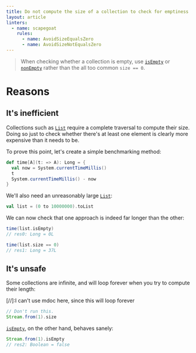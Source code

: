 ```yaml
---
title: Do not compute the size of a collection to check for emptiness
layout: article
linters:
  - name: scapegoat
    rules:
      - name: AvoidSizeEqualsZero
      - name: AvoidSizeNotEqualsZero
---
```


> When checking whether a collection is empty, use [`isEmpty`] or [`nonEmpty`] rather than the all too common `size == 0`.

# Reasons

## It's inefficient

Collections such as [`List`] require a complete traversal to compute their size. Doing so just to check whether there's at least one element is clearly more expensive than it needs to be.

To prove this point, let's create a simple benchmarking method:

```scala
def time[A](t: => A): Long = {
  val now = System.currentTimeMillis()
  t
  System.currentTimeMillis() - now
}
```

We'll also need an unreasonably large [`List`]:

```scala
val list = (0 to 10000000).toList
```

We can now check that one approach is indeed far longer than the other:

```scala
time(list.isEmpty)
// res0: Long = 0L

time(list.size == 0)
// res1: Long = 37L
```

## It's unsafe

Some collections are infinite, and will loop forever when you try to compute their length:

[//]:I can't use mdoc here, since this will loop forever

```scala
// Don't run this.
Stream.from(1).size
```

[`isEmpty`], on the other hand, behaves sanely:

```scala
Stream.from(1).isEmpty
// res2: Boolean = false
```

[`List`]:https://www.scala-lang.org/api/2.12.8/scala/collection/immutable/List.html
[`Stream`]:https://www.scala-lang.org/api/2.12.8/scala/collection/immutable/Stream.html
[`isEmpty`]:https://www.scala-lang.org/api/2.12.8/scala/collection/SeqLike.html#isEmpty:Boolean
[`nonEmpty`]:https://www.scala-lang.org/api/2.12.8/scala/collection/SeqLike.html#nonEmpty:Boolean

